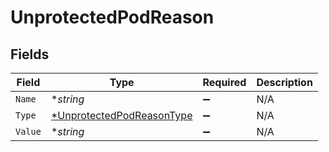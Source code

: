 # UnprotectedPodReason


## Fields

| Field                                                                        | Type                                                                         | Required                                                                     | Description                                                                  |
| ---------------------------------------------------------------------------- | ---------------------------------------------------------------------------- | ---------------------------------------------------------------------------- | ---------------------------------------------------------------------------- |
| `Name`                                                                       | **string*                                                                    | :heavy_minus_sign:                                                           | N/A                                                                          |
| `Type`                                                                       | [*UnprotectedPodReasonType](../../models/shared/unprotectedpodreasontype.md) | :heavy_minus_sign:                                                           | N/A                                                                          |
| `Value`                                                                      | **string*                                                                    | :heavy_minus_sign:                                                           | N/A                                                                          |
